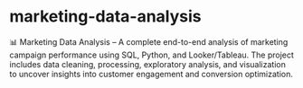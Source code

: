 # marketing-data-analysis
📊 Marketing Data Analysis – A complete end-to-end analysis of marketing campaign performance using SQL, Python, and Looker/Tableau. The project includes data cleaning, processing, exploratory analysis, and visualization to uncover insights into customer engagement and conversion optimization.
